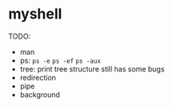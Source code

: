 # myshell
TODO:
- man
- ps: `ps -e` `ps -ef` `ps -aux`
- tree: print tree structure still has some bugs
- redirection
- pipe
- background
